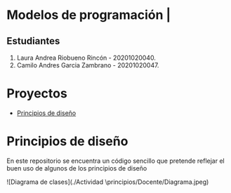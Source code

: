 # Modelos de programación |

## Estudiantes
1. Laura Andrea Riobueno Rincón - 20201020040.
1. Camilo Andres Garcia Zambrano - 20201020047.

# Proyectos
- [Principios de diseño](#Principios-de-diseño)

# Principios de diseño
En este repositorio se encuentra un código sencillo que pretende reflejar el buen uso de algunos de los principios de diseño 


![Diagrama de clases](./Actividad \principios/Docente/Diagrama.jpeg)